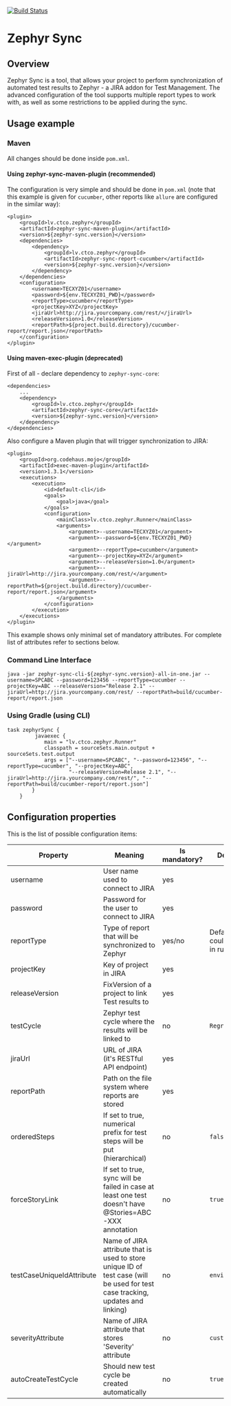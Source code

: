 [![Build Status](https://snap-ci.com/ctco/zephyr-sync/branch/master/build_image)](https://snap-ci.com/ctco/zephyr-sync/branch/master)

# Zephyr Sync

## Overview

Zephyr Sync is a tool, that allows your project to perform synchronization of automated test results to Zephyr - a JIRA addon for Test Management. The advanced configuration of the tool supports multiple report types to work with, as well as some restrictions to be applied during the sync.

## Usage example

### Maven

All changes should be done inside `pom.xml`.

#### Using zephyr-sync-maven-plugin (recommended)

The configuration is very simple and should be done in `pom.xml`
(note that this example is given for `cucumber`, other reports like `allure` are configured in the similar way):

```
<plugin>
    <groupId>lv.ctco.zephyr</groupId>
    <artifactId>zephyr-sync-maven-plugin</artifactId>
    <version>${zephyr-sync.version}</version>
    <dependencies>
        <dependency>
            <groupId>lv.ctco.zephyr</groupId>
            <artifactId>zephyr-sync-report-cucumber</artifactId>
            <version>${zephyr-sync.version}</version>
        </dependency>
    </dependencies>
    <configuration>
        <username>TECXYZ01</username>
        <password>${env.TECXYZ01_PWD}</password>
        <reportType>cucumber</reportType>
        <projectKey>XYZ</projectKey>
        <jiraUrl>http://jira.yourcompany.com/rest/</jiraUrl>
        <releaseVersion>1.0</releaseVersion>
        <reportPath>${project.build.directory}/cucumber-report/report.json</reportPath>
    </configuration>
</plugin>
```

#### Using maven-exec-plugin (deprecated)
First of all - declare dependency to `zephyr-sync-core`:

```
<dependencies>
    ...
    <dependency>
        <groupId>lv.ctco.zephyr</groupId>
        <artifactId>zephyr-sync-core</artifactId>
        <version>${zephyr-sync.version}</version>
    </dependency>
</dependencies>
```

Also configure a Maven plugin that will trigger synchronization to JIRA:

```
<plugin>
    <groupId>org.codehaus.mojo</groupId>
    <artifactId>exec-maven-plugin</artifactId>
    <version>1.3.1</version>
    <executions>
        <execution>
            <id>default-cli</id>
            <goals>
                <goal>java</goal>
            </goals>
            <configuration>
                <mainClass>lv.ctco.zephyr.Runner</mainClass>
                <arguments>
                    <argument>--username=TECXYZ01</argument>
                    <argument>--password=${env.TECXYZ01_PWD}</argument>
                    <argument>--reportType=cucumber</argument>
                    <argument>--projectKey=XYZ</argument>
                    <argument>--releaseVersion=1.0</argument>
                    <argument>--jiraUrl=http://jira.yourcompany.com/rest/</argument>
                    <argument>--reportPath=${project.build.directory}/cucumber-report/report.json</argument>
                </arguments>
            </configuration>
        </execution>
    </executions>
</plugin>

```

This example shows only minimal set of mandatory attributes.
For complete list of attributes refer to sections below.

### Command Line Interface

```
java -jar zephyr-sync-cli-${zephyr-sync.version}-all-in-one.jar --username=SPCABC --password=123456 --reportType=cucumber --projectKey=ABC --releaseVersion="Release 2.1" --jiraUrl=http://jira.yourcompany.com/rest/ --reportPath=build/cucumber-report/report.json
```

### Using Gradle (using CLI)
```
task zephyrSync {
         javaexec {
            main = "lv.ctco.zephyr.Runner"
            classpath = sourceSets.main.output + sourceSets.test.output
            args = ["--username=SPCABC", "--password=123456", "--reportType=cucumber", "--projectKey=ABC",
                    "--releaseVersion=Release 2.1", "--jiraUrl=http://jira.yourcompany.com/rest/", "--reportPath=build/cucumber-report/report.json"]
        }
    }
```

## Configuration properties

This is the list of possible configuration items:

Property | Meaning | Is mandatory? | Default value | Example
--- | --- | --- | --- | ---
username | User name used to connect to JIRA | yes | | `TECXYZ01`
password | Password for the user to connect to JIRA | yes | | `password`
reportType | Type of report that will be synchronized to Zephyr | yes/no | Default value could be detected in runtime | One of `cucumber`, `allure`, `junit` or `nunit`
projectKey | Key of project in JIRA | yes | | `XYZ`
releaseVersion | FixVersion of a project to link Test results to | yes | | `1.0`
testCycle | Zephyr test cycle where the results will be linked to | no | `Regression` |
jiraUrl | URL of JIRA (it's RESTful API endpoint) | yes | | `http://jira.yourcompany.com/rest/`
reportPath | Path on the file system where reports are stored | yes | | For cucumeber: `${project.build.directory}/cucumber-report/report.json`
orderedSteps | If set to true, numerical prefix for test steps will be put (hierarchical) | no | `false` |
forceStoryLink | If set to true, sync will be failed in case at least one test doesn't have @Stories=ABC-XXX annotation | no | `true` |
testCaseUniqueIdAttribute | Name of JIRA attribute that is used to store unique ID of test case (will be used for test case tracking, updates and linking) | no | `environment` |
severityAttribute | Name of JIRA attribute that stores 'Severity' attribute | no | `customfield_10067` |
autoCreateTestCycle | Should new test cycle be created automatically | no | `true` |